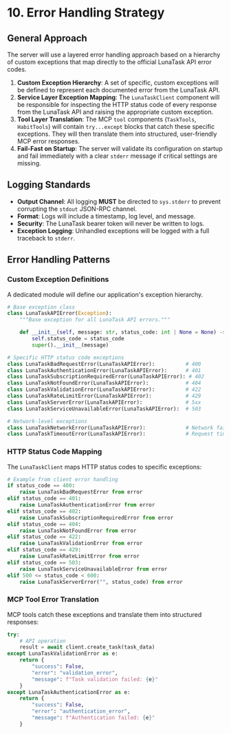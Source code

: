 # 10. Error Handling Strategy

## General Approach

The server will use a layered error handling approach based on a hierarchy of custom exceptions that map directly to the official LunaTask API error codes.

1.  **Custom Exception Hierarchy**: A set of specific, custom exceptions will be defined to represent each documented error from the LunaTask API.
2.  **Service Layer Exception Mapping**: The `LunaTaskClient` component will be responsible for inspecting the HTTP status code of every response from the LunaTask API and raising the appropriate custom exception.
3.  **Tool Layer Translation**: The MCP `tool` components (`TaskTools`, `HabitTools`) will contain `try...except` blocks that catch these specific exceptions. They will then translate them into structured, user-friendly MCP error responses.
4.  **Fail-Fast on Startup**: The server will validate its configuration on startup and fail immediately with a clear `stderr` message if critical settings are missing.

## Logging Standards

*   **Output Channel**: All logging **MUST** be directed to `sys.stderr` to prevent corrupting the `stdout` JSON-RPC channel.
*   **Format**: Logs will include a timestamp, log level, and message.
*   **Security**: The LunaTask bearer token will never be written to logs.
*   **Exception Logging**: Unhandled exceptions will be logged with a full traceback to `stderr`.

## Error Handling Patterns

### Custom Exception Definitions

A dedicated module will define our application's exception hierarchy.

```python
# Base exception class
class LunaTaskAPIError(Exception):
    """Base exception for all LunaTask API errors."""

    def __init__(self, message: str, status_code: int | None = None) -> None:
        self.status_code = status_code
        super().__init__(message)

# Specific HTTP status code exceptions
class LunaTaskBadRequestError(LunaTaskAPIError):          # 400
class LunaTaskAuthenticationError(LunaTaskAPIError):      # 401
class LunaTaskSubscriptionRequiredError(LunaTaskAPIError): # 402
class LunaTaskNotFoundError(LunaTaskAPIError):            # 404
class LunaTaskValidationError(LunaTaskAPIError):          # 422
class LunaTaskRateLimitError(LunaTaskAPIError):           # 429
class LunaTaskServerError(LunaTaskAPIError):              # 5xx
class LunaTaskServiceUnavailableError(LunaTaskAPIError):  # 503

# Network-level exceptions
class LunaTaskNetworkError(LunaTaskAPIError):             # Network failures
class LunaTaskTimeoutError(LunaTaskAPIError):             # Request timeouts
```

### HTTP Status Code Mapping

The `LunaTaskClient` maps HTTP status codes to specific exceptions:

```python
# Example from client error handling
if status_code == 400:
    raise LunaTaskBadRequestError from error
elif status_code == 401:
    raise LunaTaskAuthenticationError from error
elif status_code == 402:
    raise LunaTaskSubscriptionRequiredError from error
elif status_code == 404:
    raise LunaTaskNotFoundError from error
elif status_code == 422:
    raise LunaTaskValidationError from error
elif status_code == 429:
    raise LunaTaskRateLimitError from error
elif status_code == 503:
    raise LunaTaskServiceUnavailableError from error
elif 500 <= status_code < 600:
    raise LunaTaskServerError("", status_code) from error
```

### MCP Tool Error Translation

MCP tools catch these exceptions and translate them into structured responses:

```python
try:
    # API operation
    result = await client.create_task(task_data)
except LunaTaskValidationError as e:
    return {
        "success": False,
        "error": "validation_error",
        "message": f"Task validation failed: {e}"
    }
except LunaTaskAuthenticationError as e:
    return {
        "success": False,
        "error": "authentication_error",
        "message": f"Authentication failed: {e}"
    }
```